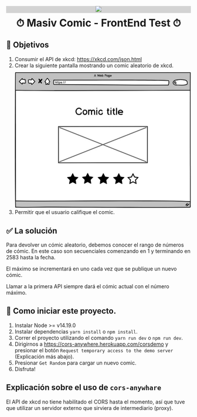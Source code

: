 <div align="center" style="background-color: #D3D3D3;">
    <img src="https://masiv.com/wp-content/uploads/2021/11/v2Mesa-de-trabajo-15.png">
</div>

<h1 style="margin-top:10px;" align="center"> 
  ⏱ <strong> Masiv Comic - FrontEnd Test </strong> ⏱
</h1>

## 🚀 Objetivos

1. Consumir el API de xkcd: https://xkcd.com/json.html
2. Crear la siguiente pantalla mostrando un comic aleatorio de xkcd.
   <img src="./comic.png" style="margin-top: 10px">
3. Permitir que el usuario califique el comic.

## ✅ La solución

Para devolver un cómic aleatorio, debemos conocer el rango de números de cómic. En este caso son secuenciales comenzando en 1 y terminando en 2583 hasta la fecha.

El máximo se incrementará en uno cada vez que se publique un nuevo cómic.

Llamar a la primera API siempre dará el cómic actual con el número máximo.

## 🛵 Como iniciar este proyecto.

1. Instalar Node >= v14.19.0
2. Instalar dependencias `yarn install` o `npm install`.
3. Correr el proyecto utilizando el comando `yarn run dev` o `npm run dev`.
4. Dirigirnos a https://cors-anywhere.herokuapp.com/corsdemo y presionar el botón `Request temporary access to the demo server` (Explicación más abajo).
5. Presionar `Get Random` para cargar un nuevo comic.
6. Disfruta!

## Explicación sobre el uso de `cors-anywhare`

El API de xkcd no tiene habilitado el CORS hasta el momento, así que tuve que utilizar un servidor externo que sirviera de intermediario (proxy).
